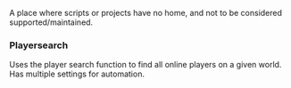 A place where scripts or projects have no home, and not to be considered supported/maintained.

### Playersearch
Uses the player search function to find all online players on a given world. Has multiple settings for automation.
